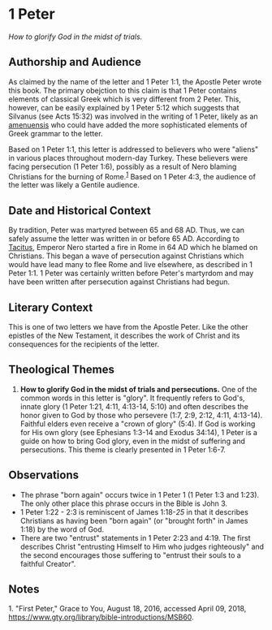 # 1 Peter

*How to glorify God in the midst of trials.*

## Authorship and Audience
As claimed by the name of the letter and 1 Peter 1:1, the Apostle Peter wrote this book. The primary obejction to this claim is that 1 Peter contains elements of classical Greek which is very different from 2 Peter. This, however, can be easily explained by 1 Peter 5:12 which suggests that Silvanus (see Acts 15:32) was involved in the writing of 1 Peter, likely as an [amenuensis](https://wikipedia.org/wiki/Amanuensis) who could have added the more sophisticated elements of Greek grammar to the letter.

  Based on 1 Peter 1:1, this letter is addressed to believers who were "aliens" in various places throughout modern-day Turkey. These believers were facing persecution (1 Peter 1:6), possibly as a result of Nero blaming Christians for the burning of Rome.<sup>[1](#footnote1)</sup> Based on 1 Peter 4:3, the audience of the letter was likely a Gentile audience.

## Date and Historical Context
By tradition, Peter was martyred between 65 and 68 AD. Thus, we can safely assume the letter was written in or before 65 AD. According to [Tacitus](https://en.wikipedia.org/wiki/Tacitus), Emperor Nero started a fire in Rome in 64 AD which he blamed on Christians. This began a wave of persecution against Christians which would have lead many to flee Rome and live elsewhere, as described in 1 Peter 1:1. 1 Peter was certainly written before Peter's martyrdom and may have been written after persecution against Christians had begun.

## Literary Context
This is one of two letters we have from the Apostle Peter. Like the other epistles of the New Testament, it describes the work of Christ and its consequences for the recipients of the letter.

## Theological Themes
1. **How to glorify God in the midst of trials and persecutions.** One of the common words in this letter is "glory". It frequently refers to God's, innate glory (1 Peter 1:21, 4:11, 4:13-14, 5:10) and often describes the honor given to God by those who persevere (1:7, 2:9, 2:12, 4:11, 4:13-14). Faithful elders even receive a "crown of glory" (5:4). If God is working for His own glory (see Ephesians 1:3-14 and Exodus 34:14), 1 Peter is a guide on how to bring God glory, even in the midst of suffering and persecutions. This theme is clearly presented in 1 Peter 1:6-7.

## Observations
- The phrase "born again" occurs twice in 1 Peter 1 (1 Peter 1:3 and 1:23). The only other place this phrase occurs in the Bible is John 3.
- 1 Peter 1:22 - 2:3 is reminiscent of James 1:18-*25* in that it describes Christians as having been "born again" (or "brought forth" in James 1:18) by the word of God.
- There are two "entrust" statements in 1 Peter 2:23 and 4:19. The first describes Christ "entrusting Himself to Him who judges righteously" and the second encourages those suffering to "entrust their souls to a faithful Creator".

## Notes

<a id="footnote1">1. </a>"First Peter," Grace to You, August 18, 2016, accessed April 09, 2018, https://www.gty.org/library/bible-introductions/MSB60.
